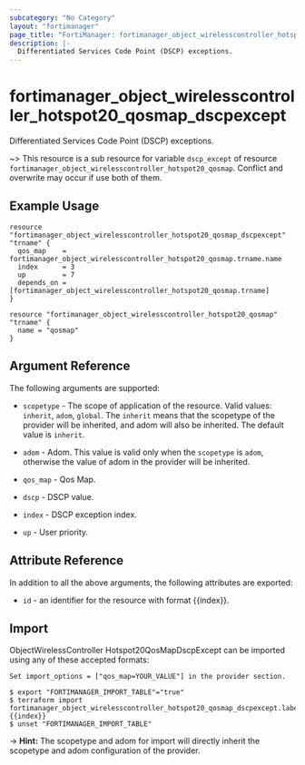 ```yaml
---
subcategory: "No Category"
layout: "fortimanager"
page_title: "FortiManager: fortimanager_object_wirelesscontroller_hotspot20_qosmap_dscpexcept"
description: |-
  Differentiated Services Code Point (DSCP) exceptions.
---
```


# fortimanager_object_wirelesscontroller_hotspot20_qosmap_dscpexcept
Differentiated Services Code Point (DSCP) exceptions.

~> This resource is a sub resource for variable `dscp_except` of resource `fortimanager_object_wirelesscontroller_hotspot20_qosmap`. Conflict and overwrite may occur if use both of them.



## Example Usage

```hcl
resource "fortimanager_object_wirelesscontroller_hotspot20_qosmap_dscpexcept" "trname" {
  qos_map    = fortimanager_object_wirelesscontroller_hotspot20_qosmap.trname.name
  index      = 3
  up         = 7
  depends_on = [fortimanager_object_wirelesscontroller_hotspot20_qosmap.trname]
}

resource "fortimanager_object_wirelesscontroller_hotspot20_qosmap" "trname" {
  name = "qosmap"
}
```

## Argument Reference


The following arguments are supported:

* `scopetype` - The scope of application of the resource. Valid values: `inherit`, `adom`, `global`. The `inherit` means that the scopetype of the provider will be inherited, and adom will also be inherited. The default value is `inherit`.
* `adom` - Adom. This value is valid only when the `scopetype` is `adom`, otherwise the value of adom in the provider will be inherited.
* `qos_map` - Qos Map.

* `dscp` - DSCP value.
* `index` - DSCP exception index.
* `up` - User priority.


## Attribute Reference

In addition to all the above arguments, the following attributes are exported:
* `id` - an identifier for the resource with format {{index}}.

## Import

ObjectWirelessController Hotspot20QosMapDscpExcept can be imported using any of these accepted formats:
```
Set import_options = ["qos_map=YOUR_VALUE"] in the provider section.

$ export "FORTIMANAGER_IMPORT_TABLE"="true"
$ terraform import fortimanager_object_wirelesscontroller_hotspot20_qosmap_dscpexcept.labelname {{index}}
$ unset "FORTIMANAGER_IMPORT_TABLE"
```
-> **Hint:** The scopetype and adom for import will directly inherit the scopetype and adom configuration of the provider.
